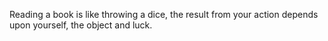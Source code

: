 Reading a book is like throwing a dice, the result from your action depends upon yourself, the object and luck.

